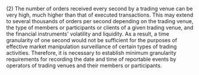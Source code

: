 (2) The number of orders received every second by a trading venue can be very high, much higher than that of executed transactions. This may extend to several thousands of orders per second depending on the trading venue, the type of members or participants or clients of a given trading venue, and the financial instruments' volatility and liquidity. As a result, a time granularity of one second would not be sufficient for the purposes of effective market manipulation surveillance of certain types of trading activities. Therefore, it is necessary to establish minimum granularity requirements for recording the date and time of reportable events by operators of trading venues and their members or participants.